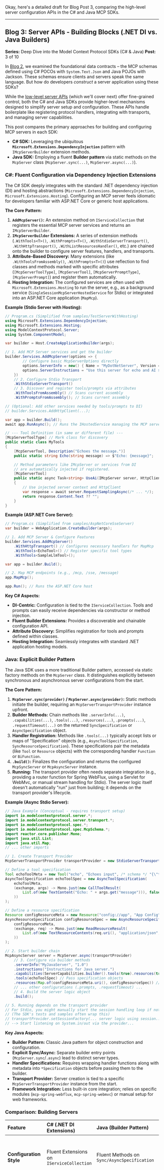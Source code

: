 Okay, here's a detailed draft for Blog Post 3, comparing the high-level server configuration APIs in the C# and Java MCP SDKs.

---

## Blog 3: Server APIs - Building Blocks (.NET DI vs. Java Builders)

**Series:** Deep Dive into the Model Context Protocol SDKs (C# & Java)
**Post:** 3 of 10

In [Blog 2](link-to-post-2), we examined the foundational data contracts – the MCP schemas defined using C# POCOs with `System.Text.Json` and Java POJOs with Jackson. These schemas ensure clients and servers speak the same language. But how do developers *construct* a server application using these SDKs?

While the [low-level server APIs](link-to-post-4) (which we'll cover next) offer fine-grained control, both the C# and Java SDKs provide higher-level mechanisms designed to simplify server setup and configuration. These APIs handle boilerplate like registering protocol handlers, integrating with transports, and managing server capabilities.

This post compares the primary approaches for building and configuring MCP servers in each SDK:

*   **C# SDK:** Leveraging the ubiquitous **`Microsoft.Extensions.DependencyInjection`** pattern with `IMcpServerBuilder` extension methods.
*   **Java SDK:** Employing a fluent **Builder pattern** via static methods on the `McpServer` class (`McpServer.sync(...)`, `McpServer.async(...)`).

### C#: Fluent Configuration via Dependency Injection Extensions

The C# SDK deeply integrates with the standard .NET dependency injection (DI) and hosting abstractions (`Microsoft.Extensions.DependencyInjection`, `Microsoft.Extensions.Hosting`). Configuring an MCP server feels idiomatic for developers familiar with ASP.NET Core or generic host applications.

**The Core Pattern:**

1.  **`AddMcpServer()`:** An extension method on `IServiceCollection` that registers the essential MCP server services and returns an `IMcpServerBuilder`.
2.  **`IMcpServerBuilder` Extensions:** A series of extension methods (`.WithTools<T>()`, `.WithPrompts<T>()`, `.WithStdioServerTransport()`, `.WithHttpTransport()`, `.WithListResourcesHandler()`, etc.) are chained onto the builder to configure server features, handlers, and transports.
3.  **Attribute-Based Discovery:** Many extensions (like `.WithToolsFromAssembly()`, `.WithPrompts<T>()`) use reflection to find classes and methods marked with specific attributes (`[McpServerToolType]`, `[McpServerTool]`, `[McpServerPromptType]`, `[McpServerPrompt]`) and register them automatically.
4.  **Hosting Integration:** The configured services are often used with `Microsoft.Extensions.Hosting` to run the server, e.g., as a background service (`SingleSessionMcpServerHostedService` for Stdio) or integrated into an ASP.NET Core application (`MapMcp`).

**Example (Stdio Server with Hosting):**

```csharp
// Program.cs (Simplified from samples/TestServerWithHosting)
using Microsoft.Extensions.DependencyInjection;
using Microsoft.Extensions.Hosting;
using ModelContextProtocol.Server;
using System.ComponentModel;

var builder = Host.CreateApplicationBuilder(args);

// 1. Add MCP Server services and get the builder
builder.Services.AddMcpServer(options => {
        // Configure basic McpServerOptions directly
        options.ServerInfo = new() { Name = "MyDotNetServer", Version = "1.1" };
        options.ServerInstructions = "Use this server for echo and AI sampling.";
    })
    // 2. Configure Stdio Transport
    .WithStdioServerTransport()
    // 3. Discover and register tools/prompts via attributes
    .WithToolsFromAssembly() // Scans current assembly
    .WithPromptsFromAssembly(); // Scans current assembly

// (Optional: Add other services needed by tools/prompts to DI)
// builder.Services.AddHttpClient(...);

var app = builder.Build();
await app.RunAsync(); // Runs the IHostedService managing the MCP server

// --- Tool Definition (in same or different file) ---
[McpServerToolType] // Mark class for discovery
public static class MyTools
{
    [McpServerTool, Description("Echoes the message.")]
    public static string Echo(string message) => $"Echo: {message}";

    // Method parameters like IMcpServer or services from DI
    // are automatically injected if registered.
    [McpServerTool]
    public static async Task<string> UseAi(IMcpServer server, HttpClient http, string query)
    {
        // Use injected server context and HttpClient
        var response = await server.RequestSamplingAsync(/* ... */);
        return response.Content.Text ?? "";
    }
}
```

**Example (ASP.NET Core Server):**

```csharp
// Program.cs (Simplified from samples/AspNetCoreSseServer)
var builder = WebApplication.CreateBuilder(args);

// 1. Add MCP Server & Configure Features
builder.Services.AddMcpServer()
    .WithHttpTransport() // Configures necessary handlers for MapMcp
    .WithTools<EchoTool>() // Register specific tool types
    .WithTools<SampleLlmTool>();

var app = builder.Build();

// 2. Map MCP endpoints (e.g., /mcp, /sse, /message)
app.MapMcp();

app.Run(); // Runs the ASP.NET Core host
```

**Key C# Aspects:**

*   **DI-Centric:** Configuration is tied to the `IServiceCollection`. Tools and prompts can easily receive dependencies via constructor or method injection.
*   **Fluent Builder Extensions:** Provides a discoverable and chainable configuration API.
*   **Attribute Discovery:** Simplifies registration for tools and prompts defined within classes.
*   **Hosting Integration:** Seamlessly integrates with standard .NET application hosting models.

### Java: Explicit Builder Pattern

The Java SDK uses a more traditional Builder pattern, accessed via static factory methods on the `McpServer` class. It distinguishes explicitly between synchronous and asynchronous server configurations from the start.

**The Core Pattern:**

1.  **`McpServer.sync(provider)` / `McpServer.async(provider)`:** Static methods initiate the builder, requiring an `McpServerTransportProvider` instance upfront.
2.  **Builder Methods:** Chain methods like `.serverInfo(...)`, `.capabilities(...)`, `.tools(...)`, `.resources(...)`, `.prompts(...)`, `.requestTimeout(...)` on the returned `SyncSpecification` or `AsyncSpecification` object.
3.  **Handler Registration:** Methods like `.tools(...)` typically accept lists or maps of "Specification" objects (e.g., `AsyncToolSpecification`, `SyncResourceSpecification`). These specifications pair the metadata (like `Tool` or `Resource` objects) with the corresponding handler `Function` or `BiFunction`.
4.  **`.build()`:** Finalizes the configuration and returns the configured `McpSyncServer` or `McpAsyncServer` instance.
5.  **Running:** The transport provider often needs separate integration (e.g., providing a router function for Spring WebFlux, using a Servlet for WebMvc, or manual stream handling for Stdio). The server logic itself doesn't automatically "run" just from building; it depends on the transport provider's lifecycle.

**Example (Async Stdio Server):**

```java
// Java Example (Conceptual - requires transport setup)
import io.modelcontextprotocol.server.*;
import io.modelcontextprotocol.server.transport.*;
import io.modelcontextprotocol.spec.*;
import io.modelcontextprotocol.spec.McpSchema.*;
import reactor.core.publisher.Mono;
import java.util.List;
import java.util.Map;
// ... other imports

// 1. Create Transport Provider
McpServerTransportProvider transportProvider = new StdioServerTransportProvider();

// Define a tool specification
Tool echoToolMeta = new Tool("echo", "Echoes input", /* schema */ "{\"type\":\"object\",...}");
AsyncToolSpecification echoToolSpec = new AsyncToolSpecification(
    echoToolMeta,
    (exchange, args) -> Mono.just(new CallToolResult(
        List.of(new TextContent("Echo: " + args.get("message"))), false
    ))
);

// Define a resource specification
Resource configResourceMeta = new Resource("config://app", "App Config", "application/json", null, null);
AsyncResourceSpecification configResourceSpec = new AsyncResourceSpecification(
    configResourceMeta,
    (exchange, req) -> Mono.just(new ReadResourceResult(
        List.of(new TextResourceContents(req.uri(), "application/json", "{\"theme\":\"dark\"}"))
    ))
);

// 2. Start builder chain
McpAsyncServer server = McpServer.async(transportProvider)
    // 3. Configure via builder methods
    .serverInfo("MyJavaServer", "1.0")
    .instructions("Instructions for Java server.")
    .capabilities(ServerCapabilities.builder().tools(true).resources(true, false).build()) // Explicit capabilities
    .tools(echoToolSpec) // Pass specification objects
    .resources(Map.of(configResourceMeta.uri(), configResourceSpec)) // Can use maps
    // ... other configurations (.prompts, .requestTimeout) ...
    // 4. Build the server logic object
    .build();

// 5. Running depends on the transport provider
// For Stdio, you might manually start the session handling loop if not using hosting
// (The SDK's tests and samples often wrap this)
// transportProvider.setSessionFactory(... server logic using session...);
// --> Start listening on System.in/out via the provider...
```

**Key Java Aspects:**

*   **Builder Pattern:** Classic Java pattern for object construction and configuration.
*   **Explicit Sync/Async:** Separate builder entry points (`McpServer.sync`/`.async`) lead to distinct server types.
*   **Handler Specifications:** Requires wrapping handler functions along with metadata into `*Specification` objects before passing them to the builder.
*   **Transport Provider:** Server creation is tied to a specific `McpServerTransportProvider` instance from the start.
*   **Framework Integration:** Less built-in core integration; relies on specific modules (`mcp-spring-webflux`, `mcp-spring-webmvc`) or manual setup for web frameworks.

### Comparison: Building Servers

| Feature                  | C# (.NET DI Extensions)                | Java (Builder Pattern)                           | Notes                                                                                                                                                             |
| :----------------------- | :------------------------------------- | :----------------------------------------------- | :---------------------------------------------------------------------------------------------------------------------------------------------------------------- |
| **Configuration Style**  | Fluent Extensions on `IServiceCollection` | Fluent Methods on `Sync/AsyncSpecification`    | C# ties into the standard DI configuration flow. Java uses a self-contained builder.                                                                            |
| **Handler Registration** | Attribute Discovery / DI / Manual Handlers | Passing `*Specification` objects to builder | C# offers more automatic discovery via attributes. Java requires explicitly creating specification objects containing both metadata and the handler lambda/method reference. |
| **Transport Config**     | Builder Extensions (`.With*Transport`)   | Passed to initial Builder method               | Transport choice is made earlier in Java's builder flow. C# configures it via extensions.                                                                       |
| **Capabilities**         | Often inferred or set via Options      | Set via `.capabilities()` method               | Both allow explicit capability setting, but C# DI extensions might infer some based on registered handlers/tools.                                                   |
| **Dependencies**         | Standard .NET DI                       | Handlers receive `Exchange` object             | C# leverages DI for injecting services into tools/prompts. Java provides context via the `Exchange` object passed to handlers.                                      |
| **Framework Fit**        | Idiomatic for ASP.NET Core/Generic Host | Standard Java Builder; specific Spring modules | C# feels very native to modern .NET development. Java provides good core flexibility and dedicated Spring modules for framework integration.                      |

### End-User Impact: Stability, Features, and Integration

The way server APIs are designed impacts the end user indirectly but significantly:

1.  **Developer Productivity:** Easier configuration (subjective, but arguably Python > C# > Java core in terms of boilerplate for simple cases) means developers can ship MCP features faster.
2.  **Robustness:** Clear configuration patterns reduce the chance of misconfiguration. C#'s DI helps manage dependencies for complex tools, while Java's explicit specifications ensure handlers are correctly associated.
3.  **Integration Depth:** Framework-specific integrations (ASP.NET Core, Spring) allow MCP servers to leverage existing authentication, logging, monitoring, and deployment infrastructure within enterprise applications, leading to more polished and maintainable features for users.
4.  **Feature Availability:** The ease (or difficulty) of implementing specific MCP capabilities (like dynamic updates, complex resources) in the SDK influences whether developers will expose those advanced features to end-users.

### Conclusion

Both the C# and Java MCP SDKs provide capable high-level APIs for building servers, but they reflect the distinct idioms of their ecosystems. C# embraces the .NET dependency injection and hosting model, offering fluent configuration through extension methods and convenient attribute-based discovery. Java utilizes a classic Builder pattern, separating sync/async concerns early and requiring explicit handler "Specification" objects, while providing dedicated modules for seamless Spring integration.

Neither approach is inherently superior; the best fit depends on the target platform and developer preference. C#'s DI integration might appeal strongly to ASP.NET Core developers, while Java's explicit Builder and dedicated Spring modules cater well to the JVM world. Both successfully abstract much of the underlying protocol complexity, enabling developers to focus on building valuable MCP integrations.

Having explored the high-level server APIs, our next post will delve into the **low-level server internals**, examining the core `Server` and session management classes to understand the foundational mechanics shared by both high-level approaches.

---